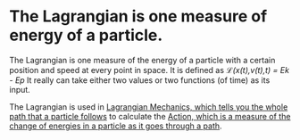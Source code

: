 # The Lagrangian is one measure of energy of a particle.

The Lagrangian is one measure of the energy of a particle with a certain position and speed at every point in space. It is defined as 
_ℒ(x(t),v(t),t) = Ek - Ep_
It really can take either two values or two functions (of time) as its input.

The Lagrangian is used in [Lagrangian Mechanics, which tells you the whole path that a particle follows](LagrangianMechanics.md) to calculate the [Action, which is a measure of the change of energies in a particle as it goes through a path](2021-10-27%20Action%20Physics.md).